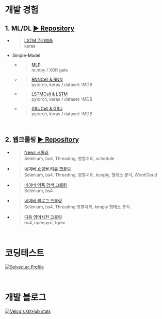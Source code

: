 # 개발 경험

## 1. ML/DL  [▶ Repository](https://github.com/Xenrose/my_project)
   * > [LSTM 주가예측](https://github.com/Xenrose/my_project/tree/main/LSTM_stock_price_prediction/keras)  
     > keras
     
   *  Simple-Model  
      * > [MLP](https://github.com/Xenrose/my_project/tree/main/Simple-model/MLP_XOR)  
        > numpy / XOR gate
      * > [RNNCell & RNN](https://github.com/Xenrose/my_project/tree/main/Simple-model/RNN)  
        > pytorch, keras / dataset: IMDB
      * > [LSTMCell & LSTM](https://github.com/Xenrose/my_project/blob/main/Simple-model/LSTM)  
        > pytorch, keras / dataset: IMDB
      * > [GRUCell & GRU](https://github.com/Xenrose/my_project/blob/main/Simple-model/GRU)  
        > pytorch, keras / dataset: IMDB
<br>

## 2. 웹크롤링 [▶ Repository](https://github.com/Xenrose/web-crawling)
   * > [News 크롤러](https://github.com/Xenrose/web-crawling/tree/main/new_crawler)  
     > Selenium, bs4, Threading, 병렬처리, schedule
   * > [네이버 쇼핑몰 리뷰 크롤링](https://github.com/Xenrose/web-crawling/tree/main/naver_shopping_review)  
     > Selenium, bs4, Threading, 병렬처리, konply, 형태소 분석, WordCloud
   * >[네이버 약품 검색 크롤링](https://github.com/Xenrose/web-crawling/tree/main/naver_pill_crawling)  
     > Selenium, bs4
   * >[네이버 블로그 크롤링](https://github.com/Xenrose/web-crawling/tree/main/naver_blog_crawler)  
     > Selenium, bs4, Threading 병렬처리, konply 형태소 분석
   * >[다음 영어사전 크롤링](https://github.com/Xenrose/web-crawling/tree/main/phonetic_alphabet)  
     > bs4, openpyxl, tqdm

<br>





# 코딩테스트
[![Solved.ac Profile](http://mazassumnida.wtf/api/v2/generate_badge?boj=penrose)](https://solved.ac/penrose/)

<br>

# 개발 블로그
[![Velog's GitHub stats](https://velog-readme-stats.vercel.app/api?name=xenrose)](https://velog.io/@xenrose)

